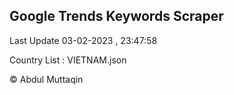 

## Google Trends Keywords Scraper 
 
Last Update 03-02-2023 , 23:47:58

Country List :
VIETNAM.json



© Abdul Muttaqin 
